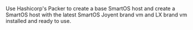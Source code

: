 Use Hashicorp's Packer to create a base SmartOS host and create
a SmartOS host with the latest SmartOS Joyent brand vm and LX 
brand vm installed and ready to use.
